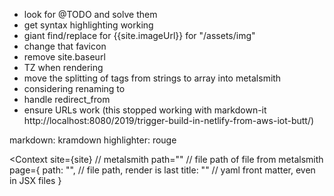 - look for @TODO and solve them
- get syntax highlighting working
- giant find/replace for {{site.imageUrl}} for "/assets/img"
- change that favicon
- remove site.baseurl
- TZ when rendering
- move the splitting of tags from strings to array into metalsmith
- considering renaming <Page /> to <Layout />
- handle redirect_from
- ensure URLs work (this stopped working with markdown-it http://localhost:8080/2019/trigger-build-in-netlify-from-aws-iot-butt/)



markdown: kramdown
highlighter: rouge




<Context
  site={site} // metalsmith
  path="" // file path of file from metalsmith
  page={
    path: "", // file path, render is last
    title: "" // yaml front matter, even in JSX files
  }
>
